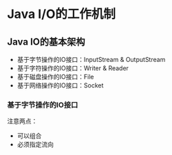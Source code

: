 # Java I/O的工作机制

## Java IO的基本架构

- 基于字节操作的IO接口：InputStream & OutputStream
- 基于字符操作的IO接口：Writer & Reader
- 基于磁盘操作的IO接口：File
- 基于网络操作的IO接口：Socket

### 基于字节操作的IO接口

注意两点：

- 可以组合
- 必须指定流向

